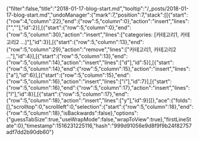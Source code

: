 {"filter":false,"title":"2018-01-17-blog-start.md","tooltip":"/_posts/2018-01-17-blog-start.md","undoManager":{"mark":7,"position":7,"stack":[[{"start":{"row":4,"column":22},"end":{"row":5,"column":0},"action":"insert","lines":["",""],"id":2}],[{"start":{"row":5,"column":0},"end":{"row":5,"column":30},"action":"insert","lines":["categories: [카테고리1, 카테고리2 ...]"],"id":3}],[{"start":{"row":5,"column":13},"end":{"row":5,"column":29},"action":"remove","lines":["카테고리1, 카테고리2 ..."],"id":4}],[{"start":{"row":5,"column":13},"end":{"row":5,"column":14},"action":"insert","lines":["d"],"id":5}],[{"start":{"row":5,"column":14},"end":{"row":5,"column":15},"action":"insert","lines":["a"],"id":6}],[{"start":{"row":5,"column":15},"end":{"row":5,"column":16},"action":"insert","lines":["i"],"id":7}],[{"start":{"row":5,"column":16},"end":{"row":5,"column":17},"action":"insert","lines":["l"],"id":8}],[{"start":{"row":5,"column":17},"end":{"row":5,"column":18},"action":"insert","lines":["y"],"id":9}]]},"ace":{"folds":[],"scrolltop":0,"scrollleft":0,"selection":{"start":{"row":5,"column":18},"end":{"row":5,"column":18},"isBackwards":false},"options":{"guessTabSize":true,"useWrapMode":false,"wrapToView":true},"firstLineState":0},"timestamp":1516231225116,"hash":"999d91056e9d8f9f9b24f82757adf7dd2b90db60"}